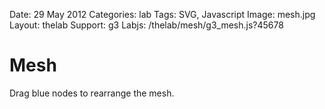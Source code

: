 Date: 29 May 2012
Categories: lab
Tags: SVG, Javascript
Image: mesh.jpg
Layout: thelab
Support: g3
Labjs: /thelab/mesh/g3_mesh.js?45678

# Mesh

<div id="lab">
</div>

<p class="hint">Drag blue nodes to rearrange the mesh.</p>